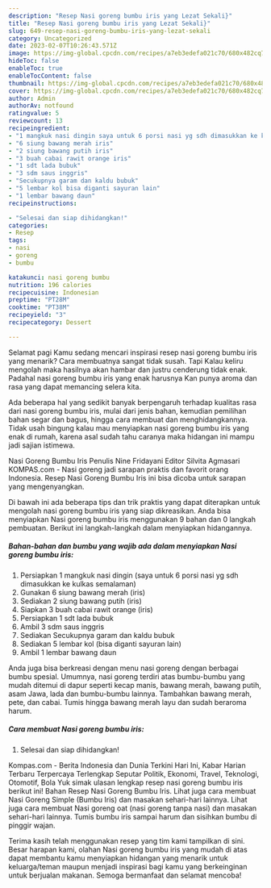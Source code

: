 ```yaml
---
description: "Resep Nasi goreng bumbu iris yang Lezat Sekali}"
title: "Resep Nasi goreng bumbu iris yang Lezat Sekali}"
slug: 649-resep-nasi-goreng-bumbu-iris-yang-lezat-sekali
category: Uncategorized
date: 2023-02-07T10:26:43.571Z
image: https://img-global.cpcdn.com/recipes/a7eb3edefa021c70/680x482cq70/nasi-goreng-bumbu-iris-foto-resep-utama.jpg
hideToc: false
enableToc: true
enableTocContent: false
thumbnail: https://img-global.cpcdn.com/recipes/a7eb3edefa021c70/680x482cq70/nasi-goreng-bumbu-iris-foto-resep-utama.jpg
cover: https://img-global.cpcdn.com/recipes/a7eb3edefa021c70/680x482cq70/nasi-goreng-bumbu-iris-foto-resep-utama.jpg
author: Admin
authorAv: notfound
ratingvalue: 5
reviewcount: 13
recipeingredient:
- "1 mangkuk nasi dingin saya untuk 6 porsi nasi yg sdh dimasukkan ke kulkas semalaman"
- "6 siung bawang merah iris"
- "2 siung bawang putih iris"
- "3 buah cabai rawit orange iris"
- "1 sdt lada bubuk"
- "3 sdm saus inggris"
- "Secukupnya garam dan kaldu bubuk"
- "5 lembar kol bisa diganti sayuran lain"
- "1 lembar bawang daun"
recipeinstructions:

- "Selesai dan siap dihidangkan!"
categories:
- Resep
tags:
- nasi
- goreng
- bumbu

katakunci: nasi goreng bumbu 
nutrition: 196 calories
recipecuisine: Indonesian
preptime: "PT28M"
cooktime: "PT38M"
recipeyield: "3"
recipecategory: Dessert

---
```



Selamat pagi Kamu sedang mencari inspirasi resep nasi goreng bumbu iris yang menarik? Cara membuatnya sangat tidak susah. Tapi Kalau keliru mengolah maka hasilnya akan hambar dan justru cenderung tidak enak. Padahal nasi goreng bumbu iris yang enak harusnya Kan punya aroma dan rasa yang dapat memancing selera kita.


Ada beberapa hal yang sedikit banyak berpengaruh terhadap kualitas rasa dari nasi goreng bumbu iris, mulai dari jenis bahan, kemudian pemilihan bahan segar dan bagus, hingga cara membuat dan menghidangkannya. Tidak usah bingung kalau mau menyiapkan nasi goreng bumbu iris yang enak di rumah, karena asal sudah tahu caranya maka hidangan ini mampu jadi sajian istimewa.

Nasi Goreng Bumbu Iris Penulis Nine Fridayani Editor Silvita Agmasari KOMPAS.com - Nasi goreng jadi sarapan praktis dan favorit orang Indonesia. Resep Nasi Goreng Bumbu Iris ini bisa dicoba untuk sarapan yang mengenyangkan.


Di bawah ini ada beberapa tips dan trik praktis yang dapat diterapkan untuk mengolah nasi goreng bumbu iris yang siap dikreasikan. Anda bisa menyiapkan Nasi goreng bumbu iris menggunakan 9 bahan dan 0 langkah pembuatan. Berikut ini langkah-langkah dalam menyiapkan hidangannya.

<!--inarticleads1-->

##### Bahan-bahan dan bumbu yang wajib ada dalam menyiapkan Nasi goreng bumbu iris:

1. Persiapkan 1 mangkuk nasi dingin (saya untuk 6 porsi nasi yg sdh dimasukkan ke kulkas semalaman)
1. Gunakan 6 siung bawang merah (iris)
1. Sediakan 2 siung bawang putih (iris)
1. Siapkan 3 buah cabai rawit orange (iris)
1. Persiapkan 1 sdt lada bubuk
1. Ambil 3 sdm saus inggris
1. Sediakan Secukupnya garam dan kaldu bubuk
1. Sediakan 5 lembar kol (bisa diganti sayuran lain)
1. Ambil 1 lembar bawang daun


Anda juga bisa berkreasi dengan menu nasi goreng dengan berbagai bumbu spesial. Umumnya, nasi goreng terdiri atas bumbu-bumbu yang mudah ditemui di dapur seperti kecap manis, bawang merah, bawang putih, asam Jawa, lada dan bumbu-bumbu lainnya. Tambahkan bawang merah, pete, dan cabai. Tumis hingga bawang merah layu dan sudah beraroma harum. 

<!--inarticleads2-->

##### Cara membuat Nasi goreng bumbu iris:


1. Selesai dan siap dihidangkan!

Kompas.com - Berita Indonesia dan Dunia Terkini Hari Ini, Kabar Harian Terbaru Terpercaya Terlengkap Seputar Politik, Ekonomi, Travel, Teknologi, Otomotif, Bola Yuk simak ulasan lengkap resep nasi goreng bumbu iris berikut ini! Bahan Resep Nasi Goreng Bumbu Iris. Lihat juga cara membuat Nasi Goreng Simple (Bumbu Iris) dan masakan sehari-hari lainnya. Lihat juga cara membuat Nasi goreng oat (nasi goreng tanpa nasi) dan masakan sehari-hari lainnya. Tumis bumbu iris sampai harum dan sisihkan bumbu di pinggir wajan. 

Terima kasih telah menggunakan resep yang tim kami tampilkan di sini. Besar harapan kami, olahan Nasi goreng bumbu iris yang mudah di atas dapat membantu kamu menyiapkan hidangan yang menarik untuk keluarga/teman maupun menjadi inspirasi bagi kamu yang berkeinginan untuk berjualan makanan. Semoga bermanfaat dan selamat mencoba!
